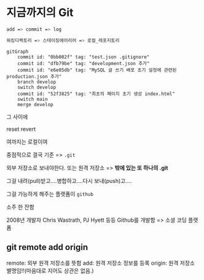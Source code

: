 # 지금까지의 Git

```sh
add => commit => log
```

```sh
워킹디렉토리 => 스테이징에어리어 => 로컬_레포지토리
```

<!-- 여긴 교강사만! -->

```mermaid
gitGraph
    commit id: "0bb002f" tag: "test.json .gitignore"
    commit id: "dfb79be" tag: "development.json 추가"
    commit id: "e6e05db" tag: "MySQL 글 쓰기 배포 초기 설정에 관련된 production.json 추가"
    branch develop
    switch develop
    commit id: "52f3825" tag: "최초의 페이지 초기 생성 index.html"
    switch main
    merge develop
```

그 사이에

reset
revert

여까지는 로컬이여

중점적으로 결국 기준
=> `.git`

외부 저장소로 보내야한다.
또는 원격 저장소
=> **밖에 있는 또 하나의 .git**

그걸 내려(pull)받고....병합하고....다시 보내(push)고....

그걸 가능하게 해주는 플랫폼이 `github`

소주 한 잔함

2008년 개발자 Chris Wastrath, PJ Hyett 등등
Github를 개발함
=> 소셜 코딩 플랫폼

## git remote add origin

remote: 외부 원격 저장소를 뜻함
add: 원격 저장소 정보를 등록
origin: 원격 저장소 별명임!!(마음대로 지어도 상관은 없음.)
